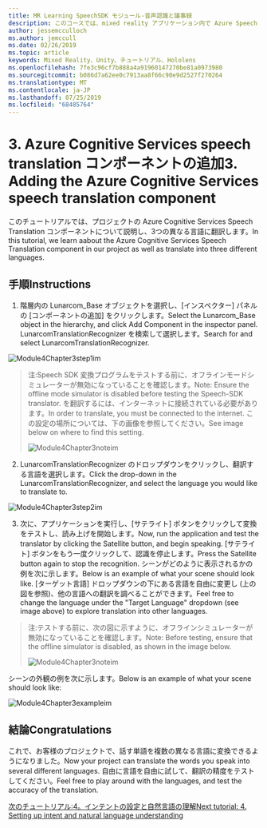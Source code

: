 ```yaml
---
title: MR Learning SpeechSDK モジュール-音声認識と議事録
description: このコースでは、mixed reality アプリケーション内で Azure Speech SDK を実装する方法について説明します。
author: jessemcculloch
ms.author: jemccull
ms.date: 02/26/2019
ms.topic: article
keywords: Mixed Reality、Unity、チュートリアル、Hololens
ms.openlocfilehash: 7fe3c96cf7b888a4a91960147270be81a0973980
ms.sourcegitcommit: b086d7a62ee0c7913aa8f66c90e9d2527f270264
ms.translationtype: MT
ms.contentlocale: ja-JP
ms.lasthandoff: 07/25/2019
ms.locfileid: "68485764"
---
```

# <a name="3----adding-the-azure-cognitive-services-speech-translation-component"></a><span data-ttu-id="6c832-104">3.  Azure Cognitive Services speech translation コンポーネントの追加</span><span class="sxs-lookup"><span data-stu-id="6c832-104">3.    Adding the Azure Cognitive Services speech translation component</span></span>

<span data-ttu-id="6c832-105">このチュートリアルでは、プロジェクトの Azure Cognitive Services Speech Translation コンポーネントについて説明し、3つの異なる言語に翻訳します。</span><span class="sxs-lookup"><span data-stu-id="6c832-105">In this tutorial, we learn aabout the Azure Cognitive Services Speech Translation component in our project as well as translate into three different languages.</span></span> 

## <a name="instructions"></a><span data-ttu-id="6c832-106">手順</span><span class="sxs-lookup"><span data-stu-id="6c832-106">Instructions</span></span>

1. <span data-ttu-id="6c832-107">階層内の Lunarcom_Base オブジェクトを選択し、[インスペクター] パネルの [コンポーネントの追加] をクリックします。</span><span class="sxs-lookup"><span data-stu-id="6c832-107">Select the Lunarcom_Base object in the hierarchy, and click Add Component in the inspector panel.</span></span> <span data-ttu-id="6c832-108">LunarcomTranslationRecognizer を検索して選択します。</span><span class="sxs-lookup"><span data-stu-id="6c832-108">Search for and select LunarcomTranslationRecognizer.</span></span>

![Module4Chapter3step1im](images/module4chapter3step1im.PNG)

> <span data-ttu-id="6c832-110">注:Speech SDK 変換プログラムをテストする前に、オフラインモードシミュレーターが無効になっていることを確認します。</span><span class="sxs-lookup"><span data-stu-id="6c832-110">Note: Ensure the offline mode simulator is disabled before testing the Speech-SDK translator.</span></span> <span data-ttu-id="6c832-111">を翻訳するには、インターネットに接続されている必要があります。</span><span class="sxs-lookup"><span data-stu-id="6c832-111">In order to translate, you must be connected to the internet.</span></span> <span data-ttu-id="6c832-112">この設定の場所については、下の画像を参照してください。</span><span class="sxs-lookup"><span data-stu-id="6c832-112">See image below on where to find this setting.</span></span> 
>
> ![Module4Chapter3noteim](images/module4chapter3noteim.PNG)

2. <span data-ttu-id="6c832-114">LunarcomTranslationRecognizer のドロップダウンをクリックし、翻訳する言語を選択します。</span><span class="sxs-lookup"><span data-stu-id="6c832-114">Click the drop-down in the LunarcomTranslationRecognizer, and select the language you would like to translate to.</span></span>

![Module4Chapter3step2im](images/module4chapter3step2im.PNG)

3. <span data-ttu-id="6c832-116">次に、アプリケーションを実行し、[サテライト] ボタンをクリックして変換をテストし、読み上げを開始します。</span><span class="sxs-lookup"><span data-stu-id="6c832-116">Now, run the application and test the translator by clicking the Satellite button, and begin speaking.</span></span> <span data-ttu-id="6c832-117">[サテライト] ボタンをもう一度クリックして、認識を停止します。</span><span class="sxs-lookup"><span data-stu-id="6c832-117">Press the Satellite button again to stop the recognition.</span></span> <span data-ttu-id="6c832-118">シーンがどのように表示されるかの例を次に示します。</span><span class="sxs-lookup"><span data-stu-id="6c832-118">Below is an example of what your scene should look like.</span></span> <span data-ttu-id="6c832-119">[ターゲット言語] ドロップダウンの下にある言語を自由に変更し (上の図を参照)、他の言語への翻訳を調べることができます。</span><span class="sxs-lookup"><span data-stu-id="6c832-119">Feel free to change the language under the "Target Language" dropdown (see image above) to explore translation into other languages.</span></span>

> <span data-ttu-id="6c832-120">注:テストする前に、次の図に示すように、オフラインシミュレーターが無効になっていることを確認します。</span><span class="sxs-lookup"><span data-stu-id="6c832-120">Note: Before testing, ensure that the offline simulator is disabled, as shown in the image below.</span></span>
>
> ![Module4Chapter3noteim](images/module4chapter3noteim.PNG)

<span data-ttu-id="6c832-122">シーンの外観の例を次に示します。</span><span class="sxs-lookup"><span data-stu-id="6c832-122">Below is an example of what your scene should look like:</span></span>

![Module4Chapter3exampleim](images/module4chapter3exampleim.PNG)

## <a name="congratulations"></a><span data-ttu-id="6c832-124">結論</span><span class="sxs-lookup"><span data-stu-id="6c832-124">Congratulations</span></span>

<span data-ttu-id="6c832-125">これで、お客様のプロジェクトで、話す単語を複数の異なる言語に変換できるようになりました。</span><span class="sxs-lookup"><span data-stu-id="6c832-125">Now  your project can translate the words you speak into several different languages.</span></span> <span data-ttu-id="6c832-126">自由に言語を自由に試して、翻訳の精度をテストしてください。</span><span class="sxs-lookup"><span data-stu-id="6c832-126">Feel free to play around with the languages, and test the accuracy of the translation.</span></span> 

[<span data-ttu-id="6c832-127">次のチュートリアル:4。インテントの設定と自然言語の理解</span><span class="sxs-lookup"><span data-stu-id="6c832-127">Next tutorial: 4.  Setting up intent and natural language understanding</span></span>](mrlearning-speechSDK-ch4.md)

